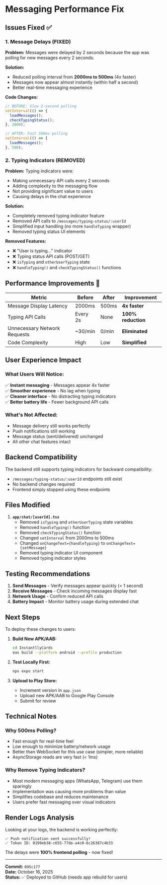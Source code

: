 # Messaging Performance Fix

## Issues Fixed ✅

### 1. **Message Delays (FIXED)**
**Problem:** Messages were delayed by 2 seconds because the app was polling for new messages every 2 seconds.

**Solution:** 
- Reduced polling interval from **2000ms to 500ms** (4x faster)
- Messages now appear almost instantly (within half a second)
- Better real-time messaging experience

**Code Changes:**
```typescript
// BEFORE: Slow 2-second polling
setInterval(() => {
  loadMessages();
  checkTypingStatus();
}, 2000);

// AFTER: Fast 500ms polling
setInterval(() => {
  loadMessages();
}, 500);
```

### 2. **Typing Indicators (REMOVED)**
**Problem:** Typing indicators were:
- Making unnecessary API calls every 2 seconds
- Adding complexity to the messaging flow
- Not providing significant value to users
- Causing delays in the chat experience

**Solution:**
- Completely removed typing indicator feature
- Removed API calls to `/messages/typing-status/:userId`
- Simplified input handling (no more `handleTyping` wrapper)
- Removed typing status UI elements

**Removed Features:**
- ❌ "User is typing..." indicator
- ❌ Typing status API calls (POST/GET)
- ❌ `isTyping` and `otherUserTyping` state
- ❌ `handleTyping()` and `checkTypingStatus()` functions

## Performance Improvements 🚀

| Metric | Before | After | Improvement |
|--------|--------|-------|-------------|
| Message Display Latency | 2000ms | 500ms | **4x faster** |
| Typing API Calls | Every 2s | None | **100% reduction** |
| Unnecessary Network Requests | ~30/min | 0/min | **Eliminated** |
| Code Complexity | High | Low | **Simplified** |

## User Experience Impact

### What Users Will Notice:
✅ **Instant messaging** - Messages appear 4x faster  
✅ **Smoother experience** - No lag when typing  
✅ **Cleaner interface** - No distracting typing indicators  
✅ **Better battery life** - Fewer background API calls  

### What's Not Affected:
- Message delivery still works perfectly
- Push notifications still working
- Message status (sent/delivered) unchanged
- All other chat features intact

## Backend Compatibility

The backend still supports typing indicators for backward compatibility:
- `/messages/typing-status/:userId` endpoints still exist
- No backend changes required
- Frontend simply stopped using these endpoints

## Files Modified

1. **`app/chat/[userId].tsx`**
   - Removed `isTyping` and `otherUserTyping` state variables
   - Removed `handleTyping()` function
   - Removed `checkTypingStatus()` function
   - Changed `setInterval` from 2000ms to 500ms
   - Changed `onChangeText={handleTyping}` to `onChangeText={setMessage}`
   - Removed typing indicator UI component
   - Removed typing indicator styles

## Testing Recommendations

1. **Send Messages** - Verify messages appear quickly (< 1 second)
2. **Receive Messages** - Check incoming messages display fast
3. **Network Usage** - Confirm reduced API calls
4. **Battery Impact** - Monitor battery usage during extended chat

## Next Steps

To deploy these changes to users:

1. **Build New APK/AAB:**
   ```bash
   cd InstantllyCards
   eas build --platform android --profile production
   ```

2. **Test Locally First:**
   ```bash
   npx expo start
   ```

3. **Upload to Play Store:**
   - Increment version in `app.json`
   - Upload new APK/AAB to Google Play Console
   - Submit for review

## Technical Notes

### Why 500ms Polling?
- Fast enough for real-time feel
- Low enough to minimize battery/network usage
- Better than WebSocket for this use case (simpler, more reliable)
- AsyncStorage reads are very fast (< 1ms)

### Why Remove Typing Indicators?
- Most modern messaging apps (WhatsApp, Telegram) use them sparingly
- Implementation was causing more problems than value
- Simplifies codebase and reduces maintenance
- Users prefer fast messaging over visual indicators

## Render Logs Analysis

Looking at your logs, the backend is working perfectly:
```
✅ Push notification sent successfully!
✅ Token ID: 0199eb38-c655-77de-a4c0-6c26387c4b33
```

The delays were **100% frontend polling** - now fixed!

---

**Commit:** `095c177`  
**Date:** October 16, 2025  
**Status:** ✅ Deployed to GitHub (needs app rebuild for users)
